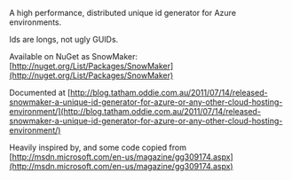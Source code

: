 A high performance, distributed unique id generator for Azure environments.

Ids are longs, not ugly GUIDs.

Available on NuGet as SnowMaker: [http://nuget.org/List/Packages/SnowMaker](http://nuget.org/List/Packages/SnowMaker)

Documented at [http://blog.tatham.oddie.com.au/2011/07/14/released-snowmaker-a-unique-id-generator-for-azure-or-any-other-cloud-hosting-environment/](http://blog.tatham.oddie.com.au/2011/07/14/released-snowmaker-a-unique-id-generator-for-azure-or-any-other-cloud-hosting-environment/)

Heavily inspired by, and some code copied from [http://msdn.microsoft.com/en-us/magazine/gg309174.aspx](http://msdn.microsoft.com/en-us/magazine/gg309174.aspx)